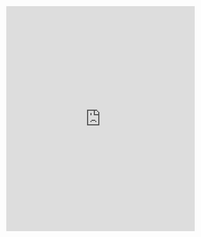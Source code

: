 <iframe height="600" style="width: 100%;" scrolling="no" title="Animated Eyes Follow Mouse Cusror" src="https://codepen.io/traumerei/embed/GRydbVv?default-tab=css%2Cresult" frameborder="no" loading="lazy" allowtransparency="true" allowfullscreen="true">
  See the Pen <a href="https://codepen.io/traumerei/pen/GRydbVv">
  Animated Eyes Follow Mouse Cusror</a> by traumerei (<a href="https://codepen.io/traumerei">@traumerei</a>)
  on <a href="https://codepen.io">CodePen</a>.
</iframe>